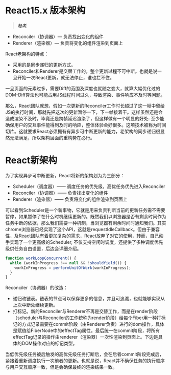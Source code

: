 # React15.x 版本架构
> [参考](https://juejin.cn/post/7116757398361997320)
- Reconciler（协调器）— 负责找出变化的组件
- Renderer（渲染器）— 负责将变化的组件渲染到页面上

React老架构的特点：
- 采用的是同步递归的更新方式。
- Reconciler和Renderer是交替工作的，整个更新过程不可中断。也就是说一旦开始一次React更新，就无法停止，谁也拦不住。

一旦页面的元素过多，需要Diff的范围及深度也就随之变大，就算大幅优化过的DOM-Diff算法也可能占用JS线程时间过久，导致渲染、事件响应不及时等问题。

那么，React团队就想，假如一次更新的Reconciler工作时长超过了这一帧中留给JS的执行时间，那就先把这次的更新暂停一下，下一帧接着干。这样虽然还是会造成渲染不及时，毕竟还是跨帧延迟渲染了，但这样做有一个明显的好处: 至少能确保用户的交互事件能得到及时的响应，整体体验会好很多。这项技术被称为时间切片。这就要求React必须拥有有异步可中断更新的能力，老架构的同步递归很显然无法满足，所以架构层面的重构势在必行。

# React新架构
为了实现异步可中断更新，React将新的架构划为为三部分：
- Scheduler（调度器）—— 调度任务的优先级，高优任务优先进入Reconciler
- Reconciler（协调器）—— 负责找出变化的组件
- Renderer（渲染器）—— 负责将变化的组件渲染到页面上

可以看到Scheduler是一个新事物，它就是用来负责判断当前的更新任务需不需要暂停，如果暂停了在什么时机继续更新的。既然我们以浏览器是否有剩余时间作为任务中断的依据，那么我们需要一种机制，当浏览器有剩余时间时通知我们。其实chrome浏览器已经实现了这个API，这就是requestIdleCallback。但由于兼容性，及React团队有着更加复杂的需求，React放弃了对它的使用，转而，自己动手实现了一个更高级的Scheduler, 不仅支持空闲时调度，还提供了多种调度优先级供任务自由设置，后边会详细介绍。

```js
function workLoopConcurrent() {
  while (workInProgress !== null && !shouldYield()) {
    workInProgress = performUnitOfWork(workInProgress);
  }
}
```

Reconciler（协调器）的改造：
- 递归改链表。链表的节点可以保存更多的信息，并且可追溯，也就能够实现从上次中断处继续更新。
- 打标记。新的Reconciler与Renderer不再是交替工作，而是在render阶段（scheduler与Reconciler的工作统称为render阶段）给每个Fiber用一种打标记的方式记录需要在commit阶段（由Renderer负责）进行的dom操作，具体是赋值给FiberNode中的effectTag属性。最后统一在commit阶段，将所有effectTag记录的操作由renderer（渲染器）一次性渲染到页面上。下边是具体的DOM操作对应的标记类型。


当低优先级任务被后触发的高优先级任务打断后，会在后者commit阶段完成后，紧接着重新调度执行一次前者的更新。也就是说，React并不确保任务的执行顺序与用户交互顺序一致，但是会确保最终的渲染结果一致。